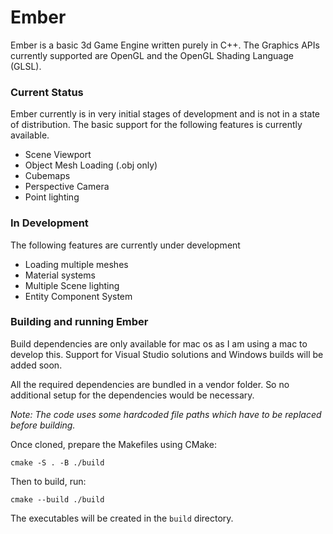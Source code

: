 # Ember

Ember is a basic 3d Game Engine written purely in C++. The Graphics APIs currently supported are OpenGL and the OpenGL Shading Language (GLSL).

### Current Status
Ember currently is in very initial stages of development and is not in a state of distribution. The basic support for the following features is currently available.

 - Scene Viewport
 - Object Mesh Loading (.obj only)
 - Cubemaps
 - Perspective Camera
 - Point lighting

### In Development
The following features are currently under development

 - Loading multiple meshes
 - Material systems
 - Multiple Scene lighting
 - Entity Component System

### Building and running Ember
Build dependencies are only available for mac os as I am using a mac to develop this. Support for Visual Studio solutions and Windows builds will be added soon.

All the required dependencies are bundled in a vendor folder. So no additional setup for the dependencies would be necessary.

**Note:* The code uses some hardcoded file paths which have to be replaced before building.*

Once cloned, prepare the Makefiles using CMake:

    cmake -S . -B ./build

Then to build, run:

    cmake --build ./build

The executables will be created in the `build` directory.

